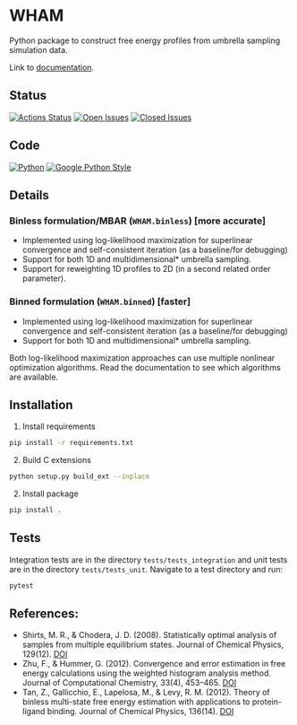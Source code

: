 # WHAM

Python package to construct free energy profiles from umbrella sampling simulation data.

Link to [documentation](https://apallath.github.io/WHAM).

## Status

[![Actions Status](https://img.shields.io/github/workflow/status/apallath/WHAM/build_test_WHAM)](https://github.com/apallath/WHAM/actions)
[![Open Issues](https://img.shields.io/github/issues-raw/apallath/WHAM)](https://github.com/apallath/WHAM/issues)
[![Closed Issues](https://img.shields.io/github/issues-closed-raw/apallath/WHAM)](https://github.com/apallath/WHAM/issues)

## Code

[![Python](https://img.shields.io/github/languages/top/apallath/WHAM)](https://www.python.org/downloads/release/python-370/)
[![Google Python Style](https://img.shields.io/badge/Code%20Style-Google%20Python%20Style-brightgreen)](https://google.github.io/styleguide/pyguide.html)

## Details

### Binless formulation/MBAR (`WHAM.binless`) [more accurate]
- Implemented using log-likelihood maximization for superlinear convergence and self-consistent iteration (as a baseline/for debugging)
- Support for both 1D and multidimensional* umbrella sampling.
- Support for reweighting 1D profiles to 2D (in a second related order parameter).

### Binned formulation (`WHAM.binned`) [faster]
- Implemented using log-likelihood maximization for superlinear convergence and self-consistent iteration (as a baseline/for debugging)
- Support for both 1D and multidimensional* umbrella sampling.

Both log-likelihood maximization approaches can use multiple nonlinear optimization algorithms. Read the documentation to see which algorithms are available.

## Installation

1. Install requirements

```sh
pip install -r requirements.txt
```

2. Build C extensions

```sh
python setup.py build_ext --inplace
```

2. Install package

```sh
pip install .
```

## Tests
Integration tests are in the directory `tests/tests_integration` and unit tests are in the directory `tests/tests_unit`. Navigate to a test directory and run:

```sh
pytest
```

## References:
- Shirts, M. R., & Chodera, J. D. (2008). Statistically optimal analysis of samples from multiple equilibrium states. Journal of Chemical Physics, 129(12). [DOI](https://doi.org/10.1063/1.2978177)
- Zhu, F., & Hummer, G. (2012). Convergence and error estimation in free energy calculations using the weighted histogram analysis method. Journal of Computational Chemistry, 33(4), 453–465. [DOI](https://doi.org/10.1002/jcc.21989)
- Tan, Z., Gallicchio, E., Lapelosa, M., & Levy, R. M. (2012). Theory of binless multi-state free energy estimation with applications to protein-ligand binding. Journal of Chemical Physics, 136(14). [DOI](https://doi.org/10.1063/1.3701175)
